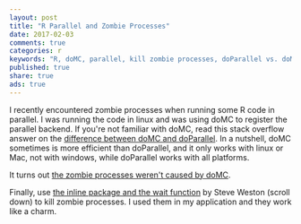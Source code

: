 ```yaml
---
layout: post
title: "R Parallel and Zombie Processes"
date: 2017-02-03 
comments: true
categories: r
keywords: "R, doMC, parallel, kill zombie processes, doParallel vs. doMC"
published: true
share: true
ads: true
---
```


I recently encountered zombie processes when running some R code in parallel. 
I was running the code in linux and was using doMC to register the parallel backend.
If you're not familiar with doMC, read this stack overflow answer on the [difference between doMC and doParallel](https://stackoverflow.com/questions/28989855/the-difference-between-domc-and-doparallel-in-r). In a nutshell, doMC sometimes is more 
efficient than doParallel, and it only works with linux or Mac, not with windows, while doParallel works with all platforms.

It turns out [the zombie processes weren't caused by doMC](https://stackoverflow.com/questions/25348607/how-to-stop-r-from-leaving-zombie-processes-behind). 

Finally, use [the inline package and the wait function](https://stackoverflow.com/questions/25388139/r-parallel-computing-and-zombie-processes) by Steve Weston (scroll down) to kill zombie processes. I used them in my application and they work like a charm.
